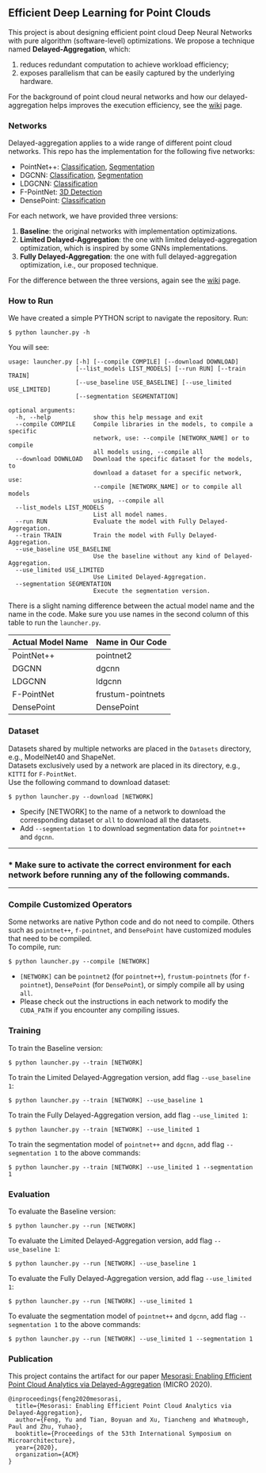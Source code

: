 ## Efficient Deep Learning for Point Clouds
This project is about designing efficient point cloud Deep Neural Networks with pure algorithm (software-level) optimizations. We propose a technique named **Delayed-Aggregation**, which:
1. reduces redundant computation to achieve workload efficiency; 
2. exposes parallelism that can be easily captured by the underlying hardware.

For the background of point cloud neural networks and how our delayed-aggregation helps improves the execution efficiency, see the [wiki](https://github.com/horizon-research/Efficient-Deep-Learning-for-Point-Clouds/wiki) page.


### Networks
Delayed-aggregation applies to a wide range of different point cloud networks. This repo has the implementation for the following five networks:

- PointNet++: [Classification](https://github.com/horizon-research/Efficient-Deep-Learning-for-Point-Clouds/tree/master/Networks/pointnet2), [Segmentation](https://github.com/horizon-research/Efficient-Deep-Learning-for-Point-Clouds/tree/master/Networks/pointnet2/part_seg)
- DGCNN: [Classification](https://github.com/horizon-research/Efficient-Deep-Learning-for-Point-Clouds/tree/master/Networks/dgcnn), [Segmentation](https://github.com/horizon-research/Efficient-Deep-Learning-for-Point-Clouds/tree/master/Networks/dgcnn/part_seg)
- LDGCNN: [Classification](https://github.com/horizon-research/Efficient-Deep-Learning-for-Point-Clouds/tree/master/Networks/ldgcnn)
- F-PointNet: [3D Detection](https://github.com/horizon-research/Efficient-Deep-Learning-for-Point-Clouds/tree/master/Networks/frustum-pointnets)
- DensePoint: [Classification](https://github.com/horizon-research/Efficient-Deep-Learning-for-Point-Clouds/tree/master/Networks/DensePoint)

For each network, we have provided three versions:
1. **Baseline**: the original networks with implementation optimizations.
2. **Limited Delayed-Aggregation**: the one with limited delayed-aggregation optimization, which is inspired by some GNNs implementations.
3. **Fully Delayed-Aggregation**: the one with full delayed-aggregation optimization, i.e., our proposed technique.

For the difference between the three versions, again see the [wiki](https://github.com/horizon-research/Efficient-Deep-Learning-for-Point-Clouds/wiki) page.


### How to Run
We have created a simple PYTHON script to navigate the repository. Run:
```
$ python launcher.py -h
```
You will see:
```
usage: launcher.py [-h] [--compile COMPILE] [--download DOWNLOAD]
                   [--list_models LIST_MODELS] [--run RUN] [--train TRAIN]
                   [--use_baseline USE_BASELINE] [--use_limited USE_LIMITED]
                   [--segmentation SEGMENTATION]

optional arguments:
  -h, --help            show this help message and exit
  --compile COMPILE     Compile libraries in the models, to compile a specific
                        network, use: --compile [NETWORK_NAME] or to compile
                        all models using, --compile all
  --download DOWNLOAD   Download the specific dataset for the models, to
                        download a dataset for a specific network, use:
                        --compile [NETWORK_NAME] or to compile all models
                        using, --compile all
  --list_models LIST_MODELS
                        List all model names.
  --run RUN             Evaluate the model with Fully Delayed-Aggregation.
  --train TRAIN         Train the model with Fully Delayed-Aggregation.
  --use_baseline USE_BASELINE
                        Use the baseline without any kind of Delayed-Aggregation.
  --use_limited USE_LIMITED
                        Use Limited Delayed-Aggregation.
  --segmentation SEGMENTATION
                        Execute the segmentation version.
```

There is a slight naming difference between the actual model name and the name in the code. Make sure you use names in the second column of this table to run the `launcher.py`. 

| Actual Model Name | Name in Our Code |
|-------------------|------------------|
| PointNet++        | pointnet2        |
| DGCNN             | dgcnn            |
| LDGCNN            | ldgcnn           |
| F-PointNet        | frustum-pointnets|
| DensePoint        | DensePoint       | 


### Dataset
Datasets shared by multiple networks are placed in the `Datasets` directory, e.g., ModelNet40 and ShapeNet.<br>
Datasets exclusively used by a network are placed in its directory, e.g., `KITTI` for `F-PointNet`.<br>
Use the following command to download dataset:
```
$ python launcher.py --download [NETWORK]
```
- Specify [NETWORK] to the name of a network to download the corresponding dataset or `all` to download all the datasets.
- Add `--segmentation 1` to download segmentation data for `pointnet++` and `dgcnn`.

---

### * Make sure to activate the correct environment for each network before running any of the following commands.<br>

---

### Compile Customized Operators
Some networks are native Python code and do not need to compile. Others such as `pointnet++`, `f-pointnet`, and `DensePoint` have customized modules that need to be compiled.<br>
To compile, run:
```
$ python launcher.py --compile [NETWORK]
```
- `[NETWORK]` can be `pointnet2` (for `pointnet++`), `frustum-pointnets` (for `f-pointnet`), `DensePoint` (for `DensePoint`), or simply compile all by using `all`.
- Please check out the instructions in each network to modify the `CUDA_PATH` if you encounter any compiling issues.


### Training
To train the Baseline version:
```
$ python launcher.py --train [NETWORK]
```
To train the Limited Delayed-Aggregation version, add flag `--use_baseline 1`:
```
$ python launcher.py --train [NETWORK] --use_baseline 1
```
To train the Fully Delayed-Aggregation version, add flag `--use_limited 1`:
```
$ python launcher.py --train [NETWORK] --use_limited 1
```
To train the segmentation model of `pointnet++` and `dgcnn`, add flag `--segmentation 1` to the above commands:
```
$ python launcher.py --train [NETWORK] --use_limited 1 --segmentation 1
```


### Evaluation
To evaluate the Baseline version:
```
$ python launcher.py --run [NETWORK]
```
To evaluate the Limited Delayed-Aggregation version, add flag `--use_baseline 1`:
```
$ python launcher.py --run [NETWORK] --use_baseline 1
```
To evaluate the Fully Delayed-Aggregation version, add flag `--use_limited 1`:
```
$ python launcher.py --run [NETWORK] --use_limited 1
```
To evaluate the segmentation model of `pointnet++` and `dgcnn`, add flag `--segmentation 1` to the above commands:
```
$ python launcher.py --run [NETWORK] --use_limited 1 --segmentation 1
```


### Publication ###
This project contains the artifact for our paper [Mesorasi: Enabling Efficient Point Cloud Analytics via Delayed-Aggregation]() (MICRO 2020).

```
@inproceedings{feng2020mesorasi,
  title={Mesorasi: Enabling Efficient Point Cloud Analytics via Delayed-Aggregation},
  author={Feng, Yu and Tian, Boyuan and Xu, Tiancheng and Whatmough, Paul and Zhu, Yuhao},
  booktitle={Proceedings of the 53th International Symposium on Microarchitecture},
  year={2020},
  organization={ACM}
}
```
